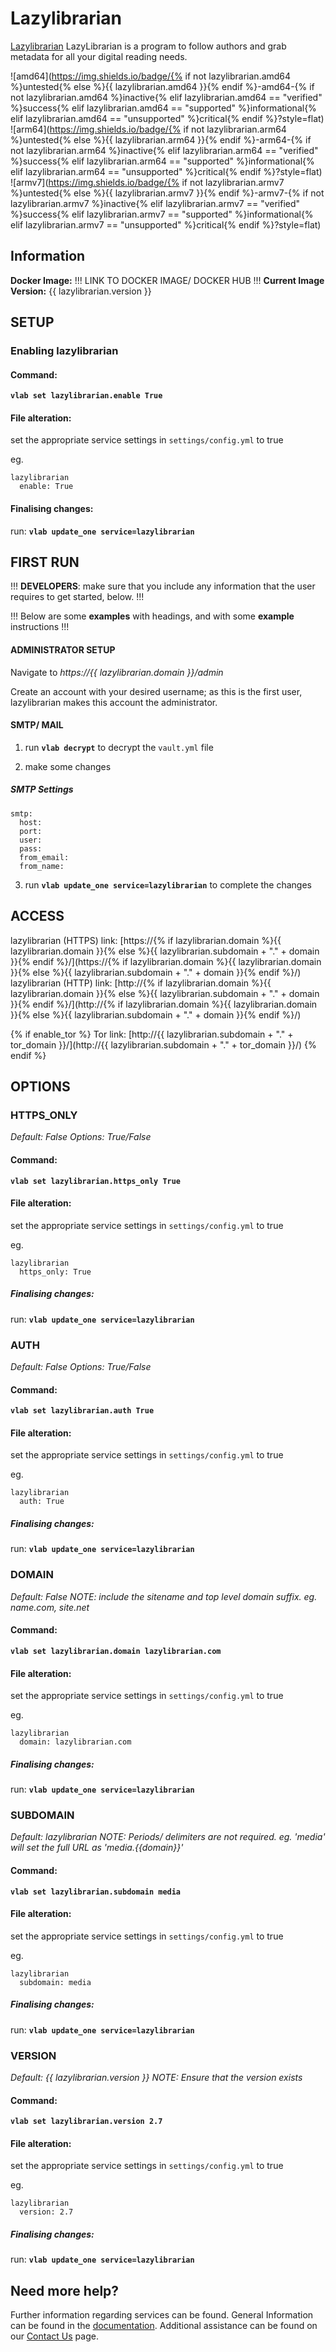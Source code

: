 # Lazylibrarian

[Lazylibrarian](https://lazylibrarian.gitlab.io/) LazyLibrarian is a program to follow authors and grab metadata for all your digital reading needs.

![amd64](https://img.shields.io/badge/{% if not lazylibrarian.amd64 %}untested{% else %}{{ lazylibrarian.amd64 }}{% endif %}-amd64-{% if not lazylibrarian.amd64 %}inactive{% elif lazylibrarian.amd64 == "verified" %}success{% elif lazylibrarian.amd64 == "supported" %}informational{% elif lazylibrarian.amd64 == "unsupported" %}critical{% endif %}?style=flat)
![arm64](https://img.shields.io/badge/{% if not lazylibrarian.arm64 %}untested{% else %}{{ lazylibrarian.arm64 }}{% endif %}-arm64-{% if not lazylibrarian.arm64 %}inactive{% elif lazylibrarian.arm64 == "verified" %}success{% elif lazylibrarian.arm64 == "supported" %}informational{% elif lazylibrarian.arm64 == "unsupported" %}critical{% endif %}?style=flat)
![armv7](https://img.shields.io/badge/{% if not lazylibrarian.armv7 %}untested{% else %}{{ lazylibrarian.armv7 }}{% endif %}-armv7-{% if not lazylibrarian.armv7 %}inactive{% elif lazylibrarian.armv7 == "verified" %}success{% elif lazylibrarian.armv7 == "supported" %}informational{% elif lazylibrarian.armv7 == "unsupported" %}critical{% endif %}?style=flat)

## Information


**Docker Image:** !!! LINK TO DOCKER IMAGE/ DOCKER HUB !!!
**Current Image Version:** {{ lazylibrarian.version }}

## SETUP

### Enabling lazylibrarian

#### Command:

**`vlab set lazylibrarian.enable True`**

#### File alteration:

set the appropriate service settings in `settings/config.yml` to true

eg.
```
lazylibrarian
  enable: True
```

#### Finalising changes:

run: **`vlab update_one service=lazylibrarian`**

## FIRST RUN

!!! **DEVELOPERS**: make sure that you include any information that the user requires to get started, below. !!!

!!! Below are some **examples** with headings, and with some **example** instructions !!!

#### ADMINISTRATOR SETUP

Navigate to *https://{{ lazylibrarian.domain }}/admin*

Create an account with your desired username; as this is the first user, lazylibrarian makes this account the administrator.

#### SMTP/ MAIL

1. run **`vlab decrypt`** to decrypt the `vault.yml` file

2. make some changes


##### SMTP Settings
```
smtp:
  host:
  port:
  user:
  pass:
  from_email:
  from_name:
```

3. run **`vlab update_one service=lazylibrarian`** to complete the changes


## ACCESS

lazylibrarian (HTTPS) link: [https://{% if lazylibrarian.domain %}{{ lazylibrarian.domain }}{% else %}{{ lazylibrarian.subdomain + "." + domain }}{% endif %}/](https://{% if lazylibrarian.domain %}{{ lazylibrarian.domain }}{% else %}{{ lazylibrarian.subdomain + "." + domain }}{% endif %}/)
lazylibrarian (HTTP) link: [http://{% if lazylibrarian.domain %}{{ lazylibrarian.domain }}{% else %}{{ lazylibrarian.subdomain + "." + domain }}{% endif %}/](http://{% if lazylibrarian.domain %}{{ lazylibrarian.domain }}{% else %}{{ lazylibrarian.subdomain + "." + domain }}{% endif %}/)

{% if enable_tor %}
Tor link: [http://{{ lazylibrarian.subdomain + "." + tor_domain }}/](http://{{ lazylibrarian.subdomain + "." + tor_domain }}/)
{% endif %}

## OPTIONS

### HTTPS_ONLY
*Default: False*
*Options: True/False*

#### Command:

**`vlab set lazylibrarian.https_only True`**

#### File alteration:

set the appropriate service settings in `settings/config.yml` to true

eg.
```
lazylibrarian
  https_only: True
```

##### Finalising changes:

run: **`vlab update_one service=lazylibrarian`**

### AUTH
*Default: False*
*Options: True/False*

#### Command:

**`vlab set lazylibrarian.auth True`**

#### File alteration:

set the appropriate service settings in `settings/config.yml` to true

eg.
```
lazylibrarian
  auth: True
```

##### Finalising changes:

run: **`vlab update_one service=lazylibrarian`**

### DOMAIN
*Default: False*
*NOTE: include the sitename and top level domain suffix. eg. name.com, site.net*

#### Command:

**`vlab set lazylibrarian.domain lazylibrarian.com`**

#### File alteration:

set the appropriate service settings in `settings/config.yml` to true

eg.
```
lazylibrarian
  domain: lazylibrarian.com
```

##### Finalising changes:

run: **`vlab update_one service=lazylibrarian`**

### SUBDOMAIN
*Default: lazylibrarian*
*NOTE: Periods/ delimiters are not required. eg. 'media' will set the full URL as 'media.{{domain}}'*

#### Command:

**`vlab set lazylibrarian.subdomain media`**

#### File alteration:

set the appropriate service settings in `settings/config.yml` to true

eg.
```
lazylibrarian
  subdomain: media
```

##### Finalising changes:

run: **`vlab update_one service=lazylibrarian`**

### VERSION
*Default: {{  lazylibrarian.version  }}*
*NOTE: Ensure that the version exists*

#### Command:

**`vlab set lazylibrarian.version 2.7`**

#### File alteration:

set the appropriate service settings in `settings/config.yml` to true

eg.
```
lazylibrarian
  version: 2.7
```

##### Finalising changes:

run: **`vlab update_one service=lazylibrarian`**

## Need more help?
Further information regarding services can be found.
General Information can be found in the [documentation](https://docs.vivumlab.com).
Additional assistance can be found on our [Contact Us](https://docs.vivumlab.com/Contact-us) page.
